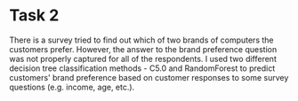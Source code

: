 # Task 2
There is a survey tried to find out which of two brands of computers the customers prefer. However, the answer to the brand preference question was not properly captured for all of the respondents.
I used two different decision tree classification methods - C5.0 and RandomForest to predict customers' brand preference based on customer responses to some survey questions (e.g. income, age, etc.). 
